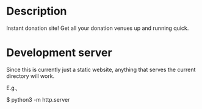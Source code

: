 # Description

Instant donation site! Get all your donation venues up and running quick.


# Development server

Since this is currently just a static website, anything that serves the current
directory will work.

E.g.,

$ python3 -m http.server

